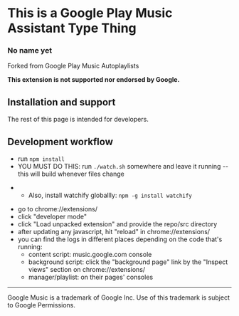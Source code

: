 # This is a Google Play Music Assistant Type Thing
### No name yet 

Forked from Google Play Music Autoplaylists

**This extension is not supported nor endorsed by Google.**

## Installation and support

The rest of this page is intended for developers.

## Development workflow
* run `npm install`
* YOU MUST DO THIS: run `./watch.sh` somewhere and leave it running -- this will build whenever files change
-	- Also, install watchify globallly: `npm -g install watchify`
* go to chrome://extensions/
* click "developer mode"
* click "Load unpacked extension" and provide the repo/src directory
* after updating any javascript, hit "reload" in chrome://extensions/
* you can find the logs in different places depending on the code that's running:
    * content script: music.google.com console
    * background script: click the "background page" link by the "Inspect views" section on chrome://extensions/
    * manager/playlist: on their pages' consoles

---
Google Music is a trademark of Google Inc. Use of this trademark is subject to Google Permissions.
